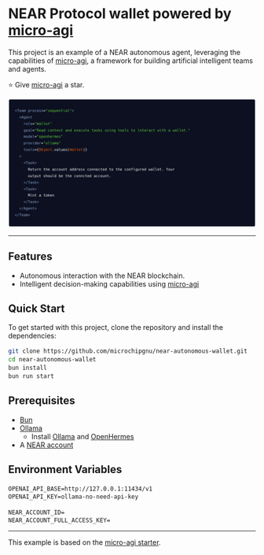 # NEAR Protocol wallet powered by [micro-agi](https://github.com/microchipgnu/micro-agi)

This project is an example of a NEAR autonomous agent, leveraging the capabilities of [micro-agi](https://github.com/microchipgnu/micro-agi), a framework for building artificial intelligent teams and agents.



⭐️ Give [micro-agi](https://github.com/microchipgnu/micro-agi) a star.

![](/assets/banner.png)

---

## Features

- Autonomous interaction with the NEAR blockchain.
- Intelligent decision-making capabilities using [micro-agi](https://github.com/microchipgnu/micro-agi)

## Quick Start

To get started with this project, clone the repository and install the dependencies:

```sh
git clone https://github.com/microchipgnu/near-autonomous-wallet.git
cd near-autonomous-wallet
bun install
bun run start
```

## Prerequisites

- [Bun](https://bun.sh/) 
- [Ollama](https://ollama.ai/)
    - Install [Ollama](https://ollama.ai/) and [OpenHermes](https://ollama.com/library/openhermes)
- A [NEAR account](https://wallet.near.org)

## Environment Variables

```
OPENAI_API_BASE=http://127.0.0.1:11434/v1
OPENAI_API_KEY=ollama-no-need-api-key

NEAR_ACCOUNT_ID=
NEAR_ACCOUNT_FULL_ACCESS_KEY=
```

---

This example is based on the [micro-agi starter](https://github.com/microchipgnu/micro-agi-starter). 